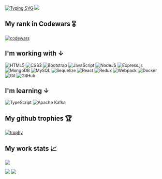 [![Typing SVG](https://readme-typing-svg.herokuapp.com?font=Righteous&size=38&duration=4000&color=100A51DB&width=600&height=75&lines=Hi+there%2C+I'm+Ismail;FullStack+developer+from+Russia)](https://git.io/typing-svg)
![](https://komarev.com/ghpvc/?username=Sadulaev)

My rank in Codewars :medal_military:
-------------------

[![codewars](https://www.codewars.com/users/Sadulaev/badges/large)](https://www.codewars.com/users/Sadulaev)

I'm working with &#8595; 
------------------------
  ![HTML5](https://img.shields.io/badge/html5-%23E34F26.svg?style=for-the-badge&logo=html5&logoColor=white)
  ![CSS3](https://img.shields.io/badge/css3-%231572B6.svg?style=for-the-badge&logo=css3&logoColor=white)
  ![Bootstrap](https://img.shields.io/badge/bootstrap-%23563D7C.svg?style=for-the-badge&logo=bootstrap&logoColor=white)
  ![JavaScript](https://img.shields.io/badge/javascript-%23323330.svg?style=for-the-badge&logo=javascript&logoColor=%23F7DF1E)
  ![NodeJS](https://img.shields.io/badge/node.js-6DA55F?style=for-the-badge&logo=node.js&logoColor=white)
  ![Express.js](https://img.shields.io/badge/express.js-%23404d59.svg?style=for-the-badge&logo=express&logoColor=%2361DAFB)
  ![MongoDB](https://img.shields.io/badge/MongoDB-%234ea94b.svg?style=for-the-badge&logo=mongodb&logoColor=white)
  ![MySQL](https://img.shields.io/badge/mysql-%2300f.svg?style=for-the-badge&logo=mysql&logoColor=white)
  ![Sequelize](https://img.shields.io/badge/Sequelize-52B0E7?style=for-the-badge&logo=Sequelize&logoColor=white)
  ![React](https://img.shields.io/badge/react-%2320232a.svg?style=for-the-badge&logo=react&logoColor=%2361DAFB)
  ![Redux](https://img.shields.io/badge/redux-%23593d88.svg?style=for-the-badge&logo=redux&logoColor=white)
  ![Webpack](https://img.shields.io/badge/webpack-%238DD6F9.svg?style=for-the-badge&logo=webpack&logoColor=black)
  ![Docker](https://img.shields.io/badge/docker-%230db7ed.svg?style=for-the-badge&logo=docker&logoColor=white)
  ![Git](https://img.shields.io/badge/git-%23F05033.svg?style=for-the-badge&logo=git&logoColor=white)
  ![GitHub](https://img.shields.io/badge/github-%23121011.svg?style=for-the-badge&logo=github&logoColor=white)

I'm learning &#8595;
--------------------
  ![TypeScript](https://img.shields.io/badge/typescript-%23007ACC.svg?style=for-the-badge&logo=typescript&logoColor=white)
	![Apache Kafka](https://img.shields.io/badge/Apache%20Kafka-000?style=for-the-badge&logo=apachekafka)

My github trophies :trophy:
--------------------
  [![trophy](https://github-profile-trophy.vercel.app/?username=Sadulaev)](https://github.com/ryo-ma/github-profile-trophy)
 
My work stats :chart_with_upwards_trend:
--------------------
![](https://github-profile-summary-cards.vercel.app/api/cards/profile-details?username=Sadulaev&theme=github)

![](https://github-profile-summary-cards.vercel.app/api/cards/stats?username=Sadulaev&theme=github) ![](https://github-profile-summary-cards.vercel.app/api/cards/productive-time?username=Sadulaev&theme=github)

